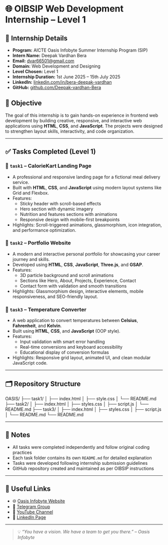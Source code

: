 # 🌐 OIBSIP Web Development Internship – Level 1

## 🧾 Internship Details

- **Program:** AICTE Oasis Infobyte Summer Internship Program (SIP)  
- **Intern Name:** Deepak Vardhan Bera  
- **Email:** dvar66501@gmail.com  
- **Domain:** Web Development and Designing  
- **Level Chosen:** Level 1  
- **Internship Duration:** 1st June 2025 – 15th July 2025  
- **LinkedIn:** [linkedin.com/in/bera-deepak-vardhan](https://www.linkedin.com/in/bera-deepak-vardhan/)  
- **GitHub:** [github.com/Deepak-vardhan-Bera](https://github.com/Deepak-vardhan-Bera)

## 🎯 Objective

The goal of this internship is to gain hands-on experience in frontend web development by building creative, responsive, and interactive web applications using **HTML**, **CSS**, and **JavaScript**. The projects were designed to strengthen layout skills, interactivity, and code organization.

---
## ✅ Tasks Completed (Level 1)

### 📁 `task1` – CalorieKart Landing Page
- A professional and responsive landing page for a fictional meal delivery service.
- Built with **HTML**, **CSS**, and **JavaScript** using modern layout systems like Grid and Flexbox.
- Features:
  - Sticky header with scroll-based effects
  - Hero section with dynamic imagery
  - Nutrition and features sections with animations
  - Responsive design with mobile-first breakpoints
- Highlights: Scroll-triggered animations, glassmorphism, icon integration, and performance optimization.

### 📁 `task2` – Portfolio Website
- A modern and interactive personal portfolio for showcasing your career journey and skills.
- Developed using **HTML**, **CSS**, **JavaScript**, **Three.js**, and **GSAP**.
- Features:
  - 3D particle background and scroll animations
  - Sections like Hero, About, Projects, Experience, Contact
  - Contact form with validation and smooth transitions
- Highlights: Glassmorphism design, interactive elements, mobile responsiveness, and SEO-friendly layout.

### 📁 `task3` – Temperature Converter
- A web application to convert temperatures between **Celsius**, **Fahrenheit**, and **Kelvin**.
- Built using **HTML**, **CSS**, and **JavaScript** (OOP style).
- Features:
  - Input validation with smart error handling
  - Real-time conversions and keyboard accessibility
  - Educational display of conversion formulas
- Highlights: Responsive grid layout, animated UI, and clean modular JavaScript code.
---

## 🗂 Repository Structure

OASIS/
├── task1/
│   ├── index.html
│   ├── style.css
│   └── README.md
├── task2/
│   ├── index.html
│   ├── styles.css
│   ├── script.js
│   └── README.md
├── task3/
│   ├── index.html
│   ├── styles.css
│   ├── script.js
│   └── README.md
└── README.md 


---

## 📌 Notes

- All tasks were completed independently and follow original coding practices
- Each task folder contains its own `README.md` for detailed explanation
- Tasks were developed following internship submission guidelines
- GitHub repository created and maintained as per OIBSIP instructions

---

## 🔗 Useful Links

- 🌐 [Oasis Infobyte Website](https://www.oasisinfobyte.com)
- 💬 [Telegram Group](https://t.me/oasisinfobyte)
- 🎥 [YouTube Channel](https://youtube.com/oasisinfobyte)
- 💼 [LinkedIn Page](https://www.linkedin.com/oasisinfobyte)

---

> 💡 *“You have a vision. We have a team to get you there.” – Oasis Infobyte*

